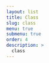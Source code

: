 ```yaml
---
layout: list
title: Class
slug: class
menu: true
submenu: true
order: 4
description: >
  class  
---
```


